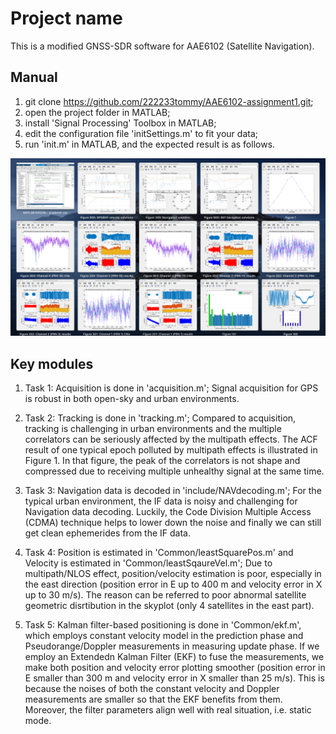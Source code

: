# Project name

This is a modified GNSS-SDR software for AAE6102 (Satellite Navigation).


## Manual

1. git clone https://github.com/222233tommy/AAE6102-assignment1.git;
2. open the project folder in MATLAB;
3. install 'Signal Processing' Toolbox in MATLAB;
4. edit the configuration file 'initSettings.m' to fit your data;
5. run 'init.m' in MATLAB, and the expected result is as follows.

![Expected result](https://github.com/222233tommy/AAE6102-assignment1/blob/main/data/1911741612638_.pic_hd.jpg) 

## Key modules
1. Task 1: Acquisition is done in 'acquisition.m';
  Signal acquisition for GPS is robust in both open-sky and urban environments. 
   
2. Task 2: Tracking is done in 'tracking.m';
   Compared to acquisition, tracking is challenging in urban environments and the multiple correlators can be seriously affected by the multipath effects. The ACF result of one typical epoch polluted by multipath effects is illustrated in Figure 1. In that figure, the peak of the correlators is not shape and compressed due to receiving multiple unhealthy signal at the same time.
   
3. Task 3: Navigation data is decoded in 'include/NAVdecoding.m';
    For the typical urban environment, the IF data is noisy and challenging for Navigation data decoding. Luckily, the Code Division Multiple Access (CDMA) technique helps to lower down the noise and finally we can still get clean ephemerides from the IF data. 
   
4. Task 4: Position is estimated in 'Common/leastSquarePos.m' and Velocity is estimated in 'Common/leastSqaureVel.m';
   Due to multipath/NLOS effect, position/velocity estimation is poor, especially in the east direction (position error in E up to 400 m and velocity error in X up to 30 m/s). The reason can be referred to poor abnormal satellite geometric disrtibution in the skyplot (only 4 satellites in the east part).
   
5. Task 5: Kalman filter-based positioning is done in 'Common/ekf.m', which employs constant velocity model in the prediction phase and Pseudorange/Doppler measurements in measuring update phase.
   If we employ an Extendedn Kalman Filter (EKF) to fuse the measurements, we make both position and velocity error plotting smoother (position error in E smaller than 300 m and velocity error in X smaller than 25 m/s). This is because the noises of both the constant velocity and Doppler measurements are smaller so that the EKF benefits from them. Moreover, the filter parameters align well with real situation, i.e. static mode.

